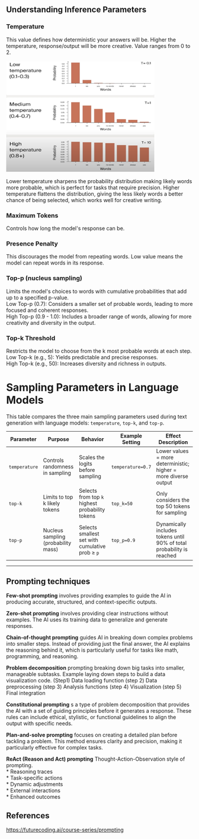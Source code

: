 ## Understanding Inference Parameters
### Temperature
This value defines how deterministic your answers will be. Higher the temperature, response/output will be more creative. Value ranges from 0 to 2.

<img src="../images/temperature.png" alt="Prefix sum" width="400" height="300">

Lower temperature sharpens the probability distribution making likely words more probable, which is perfect for tasks that require precision. Higher temperature flattens the distribution, giving the less likely words a better chance of being selected, which works well for creative writing.

### Maximum Tokens
Controls how long the model's response can be.

### Presence Penalty
This discourages the model from repeating words. Low value means the model can repeat words in its response.

### Top-p (nucleus sampling)
Limits the model's choices to words with cumulative probabilities that add up to a specified p-value.  
Low Top-p (0.7): Considers a smaller set of probable words, leading to more focused and coherent responses.  
High Top-p (0.9 - 1.0): Includes a broader range of words, allowing for more creativity and diversity in the output.  

### Top-k Threshold
Restricts the model to choose from the k most probable words at each step.  
Low Top-k (e.g., 5): Yields predictable and precise responses.  
High Top-k (e.g., 50): Increases diversity and richness in outputs.  

# Sampling Parameters in Language Models

This table compares the three main sampling parameters used during text generation with language models: `temperature`, `top-k`, and `top-p`.

| Parameter     | Purpose                            | Behavior                                     | Example Setting | Effect Description                                               |
|---------------|------------------------------------|----------------------------------------------|------------------|------------------------------------------------------------------|
| `temperature` | Controls randomness in sampling     | Scales the logits before sampling            | `temperature=0.7` | Lower values = more deterministic; higher = more diverse output |
| `top-k`       | Limits to top k likely tokens       | Selects from top `k` highest probability tokens | `top_k=50`       | Only considers the top 50 tokens for sampling                   |
| `top-p`       | Nucleus sampling (probability mass) | Selects smallest set with cumulative prob ≥ `p` | `top_p=0.9`      | Dynamically includes tokens until 90% of total probability is reached |

---


## Prompting techniques
**Few-shot prompting** involves providing examples to guide the AI in producing accurate, structured, and context-specific outputs.  

**Zero-shot prompting** involves providing clear instructions without examples. The AI uses its training data to generalize and generate responses.  

**Chain-of-thought prompting** guides AI in breaking down complex problems into smaller steps. Instead of providing just the final answer, the AI explains the reasoning behind it, which is particularly useful for tasks like math, programming, and reasoning. 

**Problem decomposition** prompting breaking down big tasks into smaller, manageable subtasks. Example laying down steps to build a data visualization code. (Step1) Data loading function (step 2) Data preprocessing (step 3) Analysis functions (step 4) Visualization (step 5) Final integration 

**Constitutional prompting** s a type of problem decomposition that provides the AI with a set of guiding principles before it generates a response. These rules can include ethical, stylistic, or functional guidelines to align the output with specific needs.  

**Plan-and-solve prompting** focuses on creating a detailed plan before tackling a problem. This method ensures clarity and precision, making it particularly effective for complex tasks.

**ReAct (Reason and Act) prompting** Thought-Action-Observation style of prompting.  
    * Reasoning traces  
    * Task-specific actions  
    * Dynamic adjustments  
    * External interactions  
    * Enhanced outcomes  

## References
https://futurecoding.ai/course-series/prompting